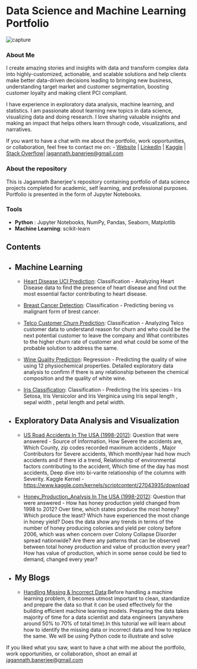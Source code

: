 # Data Science and Machine Learning Portfolio
![capture](https://user-images.githubusercontent.com/23444472/43589488-d5d2a9b4-963c-11e8-9838-514713f46dc7.JPG)
### About Me
I create amazing stories and insights with data and transform complex data into highly-customized, actionable, and scalable solutions  and help clients make better data-driven decisions leading to bringing new business, understanding target market and customer segmentation, boosting customer loyalty and making client PCI compliant.

I have experience in exploratory data analysis, machine learning, and statistics. I am passionate about learning new topics in data science, visualizing data and doing research. I love sharing valuable insights and making an impact that helps others learn through code, visualizations, and narratives.

If you want to have a chat with me about the portfolio, work opportunities, or collaboration, feel free to contact me on:
    - [Website](https://jagannathbanerjee.com) | [LinkedIn](https://www.linkedin.com/in/jagannath-banerjee/) | [Kaggle](https://www.kaggle.com/jbanerje) | [Stack Overflow](https://stackoverflow.com/users/7636734/jagannath-banerjee)| jagannath.banerjee@gmail.com

### About the repository
This is Jagannath Banerjee's repository containing portfolio of data science projects completed for academic, self learning, and professional purposes. Portfolio is presented in the form of Jupyter Notebooks.

### Tools
  - **Python** : Jupyter Notebooks, NumPy, Pandas, Seaborn, Matplotlib
  - **Machine Learning**: scikit-learn

## Contents
- ## Machine Learning
    - [Heart Disease UCI Prediction](https://github.com/jbanerje/Data-Science-and-Machine-Learning/blob/master/IPythonNotebook_Machine_Learning/Heart%20Disease.ipynb): Classification - Analyzing Heart Disease data to find the presence of heart disease and find out the most essential factor contributing to heart disease.

    - [Breast Cancer Detection](https://github.com/jbanerje/Data-Science-and-Machine-Learning/blob/master/IPythonNotebook_Machine_Learning/Breast_Cancer_Detection.ipynb): Classification - Predicting  bening vs malignant form of brest cancer.

    - [Telco Customer Churn Prediction](https://github.com/jbanerje/Data-Science-and-Machine-Learning/blob/master/IPythonNotebook_Machine_Learning/Telco%20Customer%20Churn.ipynb): Classification - Analyzing Telco customer data to understand reason for churn and who could be the next potential customer to leave the company and What contributes to the higher churn rate of customer and what could be some of the probable solution to address the same.

    - [Wine Quality Prediction](https://github.com/jbanerje/Data-Science-and-Machine-Learning/blob/master/IPythonNotebook_Machine_Learning/UCI%20Wine%20Quality%20Assessment.ipynb): Regression  - Predicting the quality of wine using 12 physiochemical properties. Detailed exploratory data analysis to confirm if there is any relationship between the chemical composition and the quality of white wine.

    - [Iris Classification](https://github.com/jbanerje/Data-Science-and-Machine-Learning/blob/master/IPythonNotebook_Machine_Learning/Iris_Classification.ipynb): Classification - Predicting the Iris species - Iris Setosa, Iris Versicolor and Iris Verginica using Iris sepal length , sepal width , petal length and petal width.

- ## Exploratory Data Analysis and Visualization
    - [US Road Accidents
    In The USA (1998-2012)](https://github.com/jbanerje/Data-Science-and-Machine-Learning/blob/master/IPythonNotebook_Vizualization/us-road-accidents-a-detailed-walk-through.ipynb): Question that were answered  - Source of Information, How Severe the accidents are, Which County, zip codes recorded maximum accidents , Major Contributors for Severe accidents, Which month/year had how much accidents and if there id a trend, Relationship of environmental factors contributing to the accident, Which time of the day has most accidents, Deep dive into bi-varite relationship of the columns with Severity.
    Kaggle Kernel - https://www.kaggle.com/kernels/scriptcontent/27043935/download
    
    - [Honey_Production_Analysis
    In The USA (1998-2012)](https://github.com/jbanerje/Data-Science-and-Machine-Learning/blob/master/IPythonNotebook_Vizualization/Honey%20Production.ipynb): Question that were answered  - How has honey production yield changed from 1998 to 2012? Over time, which states produce the most honey? Which produce the least? Which have experienced the most change in honey yield? Does the data show any trends in terms of the number of honey producing colonies and yield per colony before 2006, which was when concern over Colony Collapse Disorder spread nationwide? Are there any patterns that can be observed between total honey production and value of production every year? How has value of production, which in some sense could be tied to demand, changed every year?

- ## My Blogs
    - [Handling Missing & Incorrect Data](https://github.com/jbanerje/Data-Science-and-Machine-Learning/blob/master/IPythonNotebook_Machine%20Learning%20Basic%20Model/Handling%20Missing%20%26%20Incorrect%20Data.ipynb):Before handling a machine learning problem, it becomes utmost important to clean, standardize and prepare the data so that it can be used effectively for the building efficient machine learning models. Preparing the data takes majority of time for a data scientist and data engineers (anywhere around 50% to 70% of total time).In this tutorial we will learn about how to identify the missing data or incorrect data and how to replace the same. We will be using Python code to illustrate and solve

If you liked what you saw, want to have a chat with me about the portfolio, work opportunities, or collaboration, shoot an email at jagannath.banerjee@gmail.com
